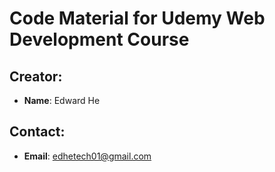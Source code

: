 # Code Material for Udemy Web Development Course

## Creator:
- **Name**: Edward He

## Contact:
- **Email**: edhetech01@gmail.com